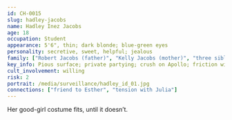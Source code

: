 ```yaml
---
id: CH-0015
slug: hadley-jacobs
name: Hadley Inez Jacobs
age: 18
occupation: Student
appearance: 5'6", thin; dark blonde; blue-green eyes
personality: secretive, sweet, helpful; jealous
family: ["Robert Jacobs (father)", "Kelly Jacobs (mother)", "three siblings"]
key_info: Pious surface; private partying; crush on Apollo; friction with Sinclair girls.
cult_involvement: willing
risk: 2
portrait: /media/surveillance/hadley_id_01.jpg
connections: ["friend to Esther", "tension with Julia"]
---
```

Her good-girl costume fits, until it doesn’t.
